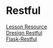 # Restful
[Lesson Resource](https://dev.to/aligoren/building-basic-restful-api-with-flask-restful-57oh)<br>
[Dresign Restful](https://restfulapi.net/rest-api-design-tutorial-with-example/)<br>
[Flask-Restful](https://flask-restful.readthedocs.io/en/latest/)<br>

